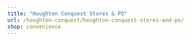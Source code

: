 ```yaml
---
title: "Houghton Conquest Stores & PO"
url: /houghton-conquest/houghton-conquest-stores-and-po/
shop: convenience
---
```

